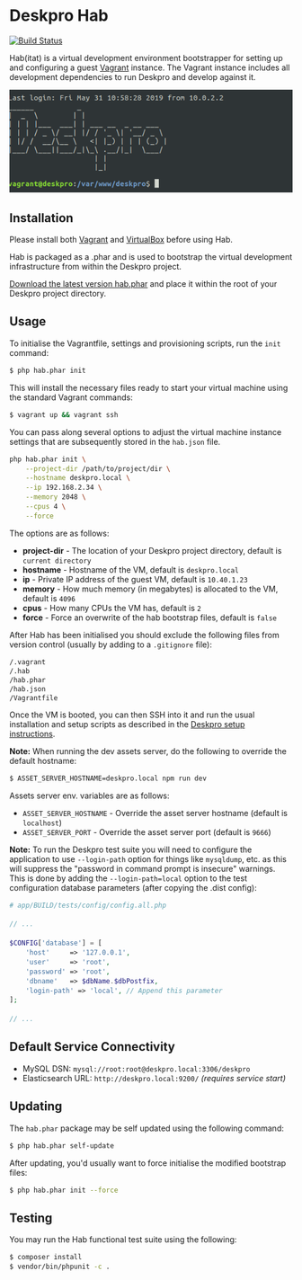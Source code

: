 Deskpro Hab
===========

[![Build Status](https://travis-ci.org/AshleyDawson/deskpro-hab.svg?branch=master)](https://travis-ci.org/AshleyDawson/deskpro-hab)

Hab(itat) is a virtual development environment bootstrapper for setting up and configuring a guest [Vagrant](https://www.vagrantup.com/) instance. The Vagrant instance includes all
development dependencies to run Deskpro and develop against it.

![Deskpro Hab VM SSH Screenshot](https://github.com/AshleyDawson/deskpro-hab/raw/master/src/Resources/img/deskpro-hab-vm-screenshot.png)

Installation
------------

Please install both [Vagrant](https://www.vagrantup.com/downloads.html) and [VirtualBox](https://www.virtualbox.org/wiki/Downloads) before using Hab.

Hab is packaged as a .phar and is used to bootstrap the virtual development infrastructure from within the Deskpro project.

[Download the latest version hab.phar](https://github.com/AshleyDawson/deskpro-hab/releases) and place it within the root of your Deskpro project directory.

Usage
-----

To initialise the Vagrantfile, settings and provisioning scripts, run the `init` command:

```bash
$ php hab.phar init
```

This will install the necessary files ready to start your virtual machine using the standard Vagrant commands:

```bash
$ vagrant up && vagrant ssh
```

You can pass along several options to adjust the virtual machine instance settings that are subsequently stored in the `hab.json` file.

```bash
php hab.phar init \
    --project-dir /path/to/project/dir \
    --hostname deskpro.local \
    --ip 192.168.2.34 \
    --memory 2048 \
    --cpus 4 \
    --force
```

The options are as follows:

* **project-dir** - The location of your Deskpro project directory, default is `current directory`
* **hostname** - Hostname of the VM, default is `deskpro.local`
* **ip** - Private IP address of the guest VM, default is `10.40.1.23`
* **memory** - How much memory (in megabytes) is allocated to the VM, default is `4096`
* **cpus** - How many CPUs the VM has, default is `2`
* **force** - Force an overwrite of the hab bootstrap files, default is `false`

After Hab has been initialised you should exclude the following files from version control (usually by adding to a `.gitignore` file):

```text
/.vagrant
/.hab
/hab.phar
/hab.json
/Vagrantfile
```

Once the VM is booted, you can then SSH into it and run the usual installation and setup scripts as described in the [Deskpro setup instructions](https://github.com/deskpro/deskpro/blob/develop/README.md).

**Note:** When running the dev assets server, do the following to override the default hostname:

```bash
$ ASSET_SERVER_HOSTNAME=deskpro.local npm run dev
```

Assets server env. variables are as follows:

* `ASSET_SERVER_HOSTNAME` - Override the asset server hostname (default is `localhost`)
* `ASSET_SERVER_PORT` - Override the asset server port (default is `9666`)

**Note:** To run the Deskpro test suite you will need to configure the application to use `--login-path` option for things like
`mysqldump`, etc. as this will suppress the "password in command prompt is insecure" warnings. This is done by adding the
`--login-path=local` option to the test configuration database parameters (after copying the .dist config):

```php
# app/BUILD/tests/config/config.all.php

// ...

$CONFIG['database'] = [
    'host'     => '127.0.0.1',
    'user'     => 'root',
    'password' => 'root',
    'dbname'   => $dbName.$dbPostfix,
    'login-path' => 'local', // Append this parameter
];

// ...
```

Default Service Connectivity
----------------------------

* MySQL DSN: `mysql://root:root@deskpro.local:3306/deskpro`
* Elasticsearch URL: `http://deskpro.local:9200/` _(requires service start)_

Updating
--------

The `hab.phar` package may be self updated using the following command:

```bash
$ php hab.phar self-update
```

After updating, you'd usually want to force initialise the modified bootstrap files:

```bash
$ php hab.phar init --force
```

Testing
-------

You may run the Hab functional test suite using the following:

```bash
$ composer install
$ vendor/bin/phpunit -c .
```
